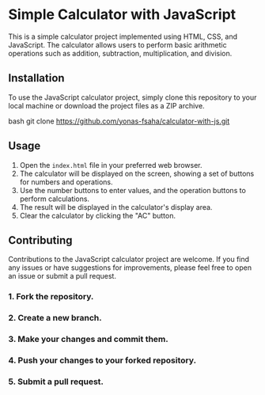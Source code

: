 # Simple Calculator with JavaScript

This is a simple calculator project implemented using HTML, CSS, and JavaScript. The calculator allows users to perform basic arithmetic operations such as addition, subtraction, multiplication, and division.

## Installation

To use the JavaScript calculator project, simply clone this repository to your local machine or download the project files as a ZIP archive.

bash
git clone https://github.com/yonas-fsaha/calculator-with-js.git


## Usage

1. Open the `index.html` file in your preferred web browser.
2. The calculator will be displayed on the screen, showing a set of buttons for numbers and operations.
3. Use the number buttons to enter values, and the operation buttons to perform calculations.
4. The result will be displayed in the calculator's display area.
5. Clear the calculator by clicking the "AC" button.

## Contributing

Contributions to the JavaScript calculator project are welcome. If you find any issues or have suggestions for improvements, please feel free to open an issue or submit a pull request.

### 1. Fork the repository.
### 2. Create a new branch.
### 3. Make your changes and commit them.
### 4. Push your changes to your forked repository.
### 5. Submit a pull request.
